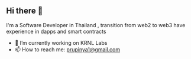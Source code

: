 ## Hi there 👋

I'm a Software Developer in Thailand , transition from web2 to web3 have experience in dapps and smart contracts

- 🔭 I’m currently working on KRNL Labs
- 📫 How to reach me: prupinya1@gmail.com
